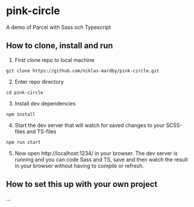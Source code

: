 # pink-circle
A demo of Parcel with Sass och Typescript

## How to clone, install and run
1) First clone repo to local machine

```
git clone https://github.com/niklas-mardby/pink-circle.git
```

2) Enter repo directory

```
cd pink-circle
```

3) Install dev dependencies

```
npm install
```

4) Start the dev server that will watch for saved changes to your SCSS-files and TS-files

```
npm run start
```

5) Now open http://localhost:1234/ in your browser. The dev server is running and you can code Sass and TS, save and then watch the result in your browser without having to compile or refresh.

## How to set this up with your own project

...
